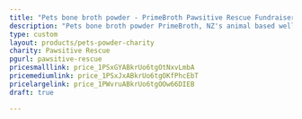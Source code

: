 ```yaml
---
title: "Pets bone broth powder - PrimeBroth Pawsitive Rescue Fundraiser"
description: "Pets bone broth powder PrimeBroth, NZ's animal based wellness drink for pets"
type: custom
layout: products/pets-powder-charity
charity: Pawsitive Rescue
pgurl: pawsitive-rescue
pricesmalllink: price_1PSxGYABkrUo6tgOtNxvLmbA
pricemediumlink: price_1PSxJxABkrUo6tgOKfPhcEbT
pricelargelink: price_1PWvruABkrUo6tgOOw66DIEB
draft: true

---
```



